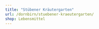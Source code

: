 ```yaml
---
title: "Stübener Kräutergarten"
url: /dornbirn/stuebener-kraeutergarten/
shop: Lebensmittel
---
```

